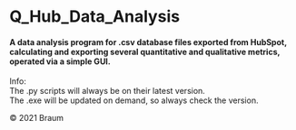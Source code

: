 # Q_Hub_Data_Analysis
#### A data analysis program for .csv database files exported from HubSpot, calculating and exporting several quantitative and qualitative metrics, operated via a simple GUI. 

Info: <br>
The .py scripts will always be on their latest version. <br>
The .exe will be updated on demand, so always check the version.

© 2021 Braum
